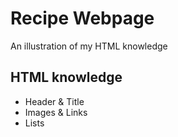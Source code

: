 # Recipe Webpage
An illustration of my HTML knowledge

## HTML knowledge 
- Header & Title 
- Images & Links 
- Lists 